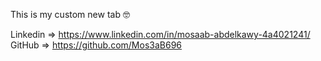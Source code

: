 This is my custom new tab 🤓

Linkedin => https://www.linkedin.com/in/mosaab-abdelkawy-4a4021241/
GitHub => https://github.com/Mos3aB696
